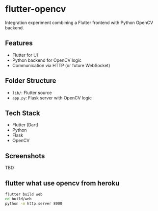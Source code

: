 # flutter-opencv

Integration experiment combining a Flutter frontend with Python OpenCV backend.

## Features

- Flutter for UI
- Python backend for OpenCV logic
- Communication via HTTP (or future WebSocket)

## Folder Structure

- `lib/`: Flutter source
- `app.py`: Flask server with OpenCV logic

## Tech Stack

- Flutter (Dart)
- Python
- Flask
- OpenCV

## Screenshots

TBD

## flutter what use opencv from heroku 

```sh
flutter build web
cd build/web
python -m http.server 8000
```
